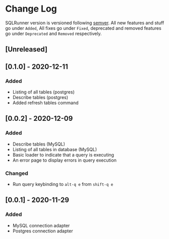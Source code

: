 # Change Log

SQLRunner version is versioned following [semver](https://semver.org). All new
features and stuff go under `Added`, All fixes go under `Fixed`, deprecated
and removed features go under `Deprecated` and `Removed` respectively.

## [Unreleased]

## [0.1.0] - 2020-12-11

### Added

- Listing of all tables (postgres)
- Describe tables (postgres)
- Added refresh tables command

## [0.0.2] - 2020-12-09

### Added

- Describe tables (MySQL)
- Listing of all tables in database (MySQL)
- Basic loader to indicate that a query is executing
- An error page to display errors in query execution

### Changed

- Run query keybinding to `alt-q e` from `shift-q e`

## [0.0.1] - 2020-11-29

### Added

- MySQL connection adapter
- Postgres connection adapter
